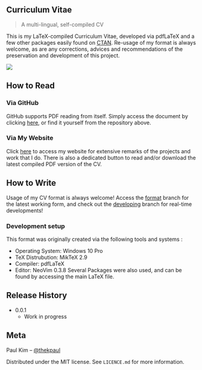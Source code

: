 Curriculum Vitae
---
> A multi-lingual, self-compiled CV

This is my LaTeX-compiled Curriculum Vitae, developed via pdfLaTeX and a few
other packages easily found on [CTAN](https://www.ctan.org/). Re-usage of my
format is always welcome, as are any corrections, advices and recommendations of
the preservation and development of this project.

![](header.png)

## How to Read

### Via GitHub

GitHub supports PDF reading from itself. Simply access the document by clicking
[here][rawfile], or find it yourself from the repository above.

### Via My Website

Click [here](https://thekpaul.github.io/) to access my website for extensive
remarks of the projects and work that I do. There is also a dedicated button to
read and/or download the latest compiled PDF version of the CV.

## How to Write

Usage of my CV format is always welcome! Access the [format][formbranch] branch
for the latest working form, and check out the [developing][devbranch] branch
for real-time developments!

### Development setup

This format was originally created via the following tools and systems :
- Operating System: Windows 10 Pro
- TeX Distrubution: MikTeX 2.9
- Compiler: pdfLaTeX
- Editor: NeoVim 0.3.8
Several Packages were also used, and can be found by accessing the main LaTeX
file.

## Release History

* 0.0.1
  * Work in progress

## Meta

Paul Kim – [@thekpaul](https://thekpaul.github.io)

Distributed under the MIT license. See ``LICENCE.md`` for more information.

<!-- Links -->
[rawfile]: https://github.com/thekpaul/Curriculum-Vitae/blob/master/English/main.pdf
[formbranch]: https://github.com/thekpaul/Curriculum-Vitae/tree/format
[devbranch]: https://github.com/thekpaul/Curriculum-Vitae/tree/developing
